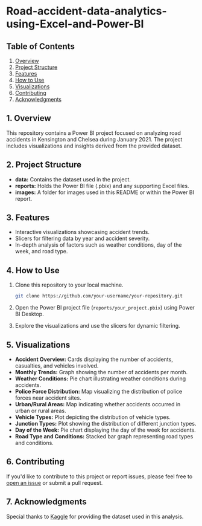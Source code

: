 # Road-accident-data-analytics-using-Excel-and-Power-BI



## Table of Contents

1. [Overview](#overview)
2. [Project Structure](#project-structure)
3. [Features](#features)
4. [How to Use](#how-to-use)
5. [Visualizations](#visualizations)
6. [Contributing](#contributing)
7. [Acknowledgments](#acknowledgments)

## 1. Overview

This repository contains a Power BI project focused on analyzing road accidents in Kensington and Chelsea during January 2021. The project includes visualizations and insights derived from the provided dataset.

## 2. Project Structure

- **data:** Contains the dataset used in the project.
- **reports:** Holds the Power BI file (.pbix) and any supporting Excel files.
- **images:** A folder for images used in this README or within the Power BI report.

## 3. Features

- Interactive visualizations showcasing accident trends.
- Slicers for filtering data by year and accident severity.
- In-depth analysis of factors such as weather conditions, day of the week, and road type.

## 4. How to Use

1. Clone this repository to your local machine.
   ```bash
   git clone https://github.com/your-username/your-repository.git
   ```

2. Open the Power BI project file (`reports/your_project.pbix`) using Power BI Desktop.

3. Explore the visualizations and use the slicers for dynamic filtering.

## 5. Visualizations

- **Accident Overview:** Cards displaying the number of accidents, casualties, and vehicles involved.
- **Monthly Trends:** Graph showing the number of accidents per month.
- **Weather Conditions:** Pie chart illustrating weather conditions during accidents.
- **Police Force Distribution:** Map visualizing the distribution of police forces near accident sites.
- **Urban/Rural Areas:** Map indicating whether accidents occurred in urban or rural areas.
- **Vehicle Types:** Plot depicting the distribution of vehicle types.
- **Junction Types:** Plot showing the distribution of different junction types.
- **Day of the Week:** Pie chart displaying the day of the week for accidents.
- **Road Type and Conditions:** Stacked bar graph representing road types and conditions.

## 6. Contributing

If you'd like to contribute to this project or report issues, please feel free to [open an issue](https://github.com/your-username/your-repository/issues) or submit a pull request.

## 7. Acknowledgments

Special thanks to [Kaggle](https://www.kaggle.com/) for providing the dataset used in this analysis.
